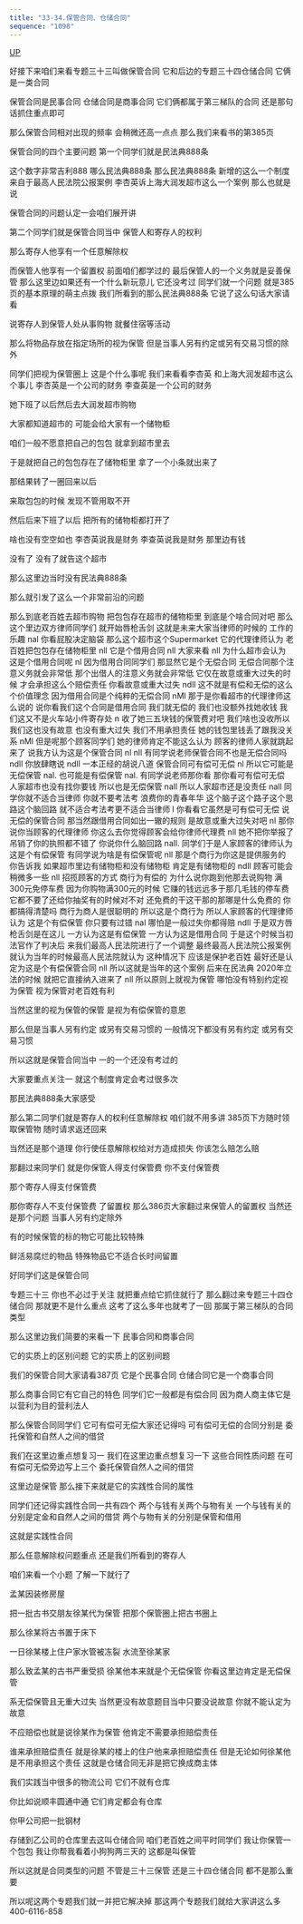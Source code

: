 ```yaml
---
title: "33-34.保管合同、仓储合同"
sequence: "1098"
---
```


[UP](/law/civil-law-index.html)

好接下来咱们来看专题三十三叫做保管合同
它和后边的专题三十四仓储合同
它俩是一类合同

保管合同是民事合同
仓储合同是商事合同
它们俩都属于第三梯队的合同
还是那句话抓住重点即可

那么保管合同相对出现的频率
会稍微还高一点点
那么我们来看书的第385页

保管合同的四个主要问题
第一个同学们就是民法典888条

这个数字非常吉利888
哪么民法典888条
那么民法典888条
新增的这么一个制度
来自于最高人民法院公报案例
李杏英诉上海大润发超市这么一个案例
那么也就是说

保管合同的问题认定一会咱们展开讲

第二个同学们就是保管合同当中
保管人和寄存人的权利

那么寄存人他享有一个任意解除权

而保管人他享有一个留置权
前面咱们都学过的
最后保管人的一个义务就是妥善保管
那么这里边如果还有一个什么新玩意儿
它还没考过
同学们就一个问题
就是385页的基本原理的萌主点拨
我们所看到的那么民法典888条
它说了这么句话大家请看

说寄存人到保管人处从事购物
就餐住宿等活动

那么将物品存放在指定场所的视为保管
但是当事人另有约定或另有交易习惯的除外

同学们把视为保管圈上
这是个什么事呢
我们来看看李杏英
和上海大润发超市这么个事儿
李杏英是一个公司的财务
李查英是一个公司的财务

她下班了以后然后去大润发超市购物

大家都知道超市的
可能会给大家有一个储物柜

咱们一般不愿意把自己的包包
就拿到超市里去

于是就把自己的包包存在了储物柜里
拿了一个小条就出来了

那结果转了一圈回来以后

来取包包的时候
发现不管用取不开

然后后来下班了以后
把所有的储物柜都打开了

啥也没有空空如也
李杏英说我是财务
李查英说我是财务
那里边有钱

没有了
没有了就告这个超市

那么这里边当时没有民法典888条

那么就引发了这么一个非常前沿的问题

那么到底老百姓去超市购物
把包包存在超市的储物柜里
到底是个啥合同对吧
那么这个里边双方律师同学们
就开始唇枪舌剑
这就是未来大家当律师的时候的
工作的乐趣
nal
你看屁股决定脑袋
那么这个超市这个Supermarket
它的代理律师认为
老百姓把包包存在储物柜里
nll
它是个借用合同
nll
大家来看
nll
为什么超市会认为
这是个借用合同呢
nl
因为借用合同同学们
那显然它是个无偿合同
无偿合同那个注意义务就会非常低
那个出借人的注意义务就会非常低
它仅在故意或重大过失的时候
才会承担这么个赔偿责任
你看故意或重大过失
ndll
这不就是有偿和无偿的这么个价值理念
因为借用合同是个纯粹的无偿合同
nMl
那于是你看超市的代理律师这么说的
说你看我们这个合同是借用合同
我们就无偿的
我们也没额外找她收钱
我们这又不是火车站小件寄存处
n
收了她三五块钱的保管费对吧
我们啥也没收所以我们这也没有故意
也没有重大过失
我们不用承担责任
她的钱包里钱丢了跟我没关系
nMl
但是呢那个顾客同学们
她的律师肯定不能这么认为
顾客的律师人家就跳起来了
说我方认为这是个保管合同
nl
nll
有同学说老师保管合同不也是无偿合同吗
ndll
你放肆瞎说
ndll
一本正经的胡说八道
保管合同可有偿可无偿
nl
所以它可能是无偿保管
nal.
也可能是有偿保管
nal.
有同学说老师那你看
那你看可有偿可无偿
人家超市也没有找你要钱
所以也是无偿保管
nall
所以人家超市还是没责任
nall
同学你就不适合当律师
你就不要考法考
浪费你的青春年华
这个脑子这个路子这个思路这个脑回路
就不适合考法考更不适合当律师
l
你看看它虽然是可有偿可无偿
说无偿的保管合同
那当然跟借用合同如出一辙的规则
是故意或重大过失对吧
nl
那你说你当顾客的代理律师
你这么去你觉得顾客会给你律师代理费
nll
她不把你举报了
吊销了你的执照都不错了
你说你什么脑回路
nall.
同学们于是人家顾客的律师认为
这是个有偿保管
有同学说为啥是有偿保管呢
nll
那是个商行为你这是提供服务的
你告诉我
如果超市里边有储物柜和没有储物柜
肯定是有储物柜的
ndll
顾客可能会稍微多一些
nll
招揽顾客的方式
商行为有偿的
为什么说你跑到他那去说购物
满300元免停车费
因为你购物满300元的时候
它赚的钱远远多于那几毛钱的停车费
它都不要了还给你抽奖有的时候对不对
还免费的干这干那的那哪是什么免费的
你都搞得清楚吗
商行为商人是很聪明的
所以这是个商行为
所以人家顾客的代理律师认为
这是个有偿保管
你只要有过错
nal
哪怕是一般过失你都得赔
ndll
于是双方唇枪舌剑是在这儿
一方认为这是有偿保管
一方认为这是借用合同
于是这个时候当初法官作了判决后
来我们最高人民法院进行了一个调整
最终最高人民法院公报案例
就认为当年的时候最高人民法院就认为
这种情况下
应该是保护老百姓
最好还是认定为这是个有偿保管合同
nll
所以这就是当年的这个案例
后来在民法典
2020年立法的时候
就把它直接纳入进来了
nll
所以原则上就视为保管
哪怕没有特别约定视为保管
视为保管对老百姓有利

当然这里的视为保管的保管
是视为有偿保管的意恩

那么但是当事人另有约定
或另有交易习惯的
一般情况下都没有另有约定
或另有交易习惯

所以这就是保管合同当中
一的一个还没有考过的

大家要重点关注一
就这个制度肯定会考过很多次

那民法典888条大家感受

那么第二同学们就是寄存人的权利任意解除权
咱们就不用多讲
385页下方随时领取保管物
随时请求返还回来

当然还是那个道理
你行使任意解除权给对方造成损失
你该怎么赔怎么赔

那翻过来同学们
就是你保管人得支付保管费
你不支付保管费

那个寄存人得支付保管费

那你寄存人不支付保管费
了留置权
那么386页大家翻过来保管人的留置权
当然还是那个问题
当事人另有约定除外

有的时候保管的标的物它可能比较特殊

鲜活易腐烂的物品
特殊物品它不适合长时间留置

好同学们这是保管合同

专题三十三
你也不必过于关注
就把重点给它抓住就行了
那么翻过来专题三十四仓储合同
那就更不是什么重点
这考了这么多年也就考了一回
那属于第三梯队的合同类型

那么这里边我们简要的来看一下
民事合同和商事合同

它的实质上的区别问题
它的实质上的区别间题

我们的保管合同大家请看387页
它是个民事合同
仓储合同它是一个商事合同

那么商事合同它有它自己的特色
同学们它一般都是有偿合同
因为商人商主体它是以营利为目的营利法人

那么保管合同同学们
它可有偿可无偿大家还记得吗
可有偿可无偿的合同分别是
委托保管和自然人之间的借贷

我们在这里边重点想复习一
我们在这里边重点想复习一下
这些合同性质问题
在可有偿可无偿旁边写上三个
委托保管自然人之间的借贷

这里边是保管
那么接下来就是它的实践性合同的属性

同学们还记得实践性合同一共有四个
两个与钱有关两个与物有关
一个与钱有关的分别是定金和自然人之间的借贷
两个与物有关的分别是保管和借用

这就是实践性合同

那么任意解除权问题重点
还是我们所看到的寄存人

咱们来看一个小题
了解一下就行了

孟某因装修房屋

把一批古书交朋友徐某代为保管
把那个保管圈上把古书圈上

那么徐某将古书置于床下

一日徐某楼上住户家水管被冻裂
水流至徐某家

那么致孟某的古书严重受损
徐某他本来就是个无偿保管
你看这里边肯定是无偿保管

系无偿保管且无重大过失
当然更没有故意题目当中只要没说故意
你就不能认定为故意

不应赔偿也就是说徐某作为保管
他肯定不需要承担赔偿责任

谁来承担赔偿责任
就是徐某的楼上的住户他来承担赔偿责任
但是无论如何徐某他是不用承担这个责任
这就是仓储合同无非是把它换成商主体

我们实践当中很多的物流公司
它们不就有仓库

你比如说顺丰圆通中通
它们肯定都会有仓库

你甲公司把一批钢材

存储到乙公司的仓库里去这叫仓储合同
咱们老百姓之间平时同学们
我让你保管一个包包
我让你帮我看着小狗狗两三天的
这都是叫保管

所以这就是合同类型的问题
不管是三十三保管
还是三十四仓储合同
都不是那么重要

所以呢这两个专题我们就一并把它解决掉
那这两个专题我们就给大家讲这么多
400-6116-858
